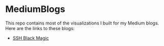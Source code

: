 # MediumBlogs
This repo contains most of the visualizations I built for my Medium blogs. Here are the links to these blogs:
- [SSH Black Magic](https://medium.com/@nikasa1889/the-ssh-black-magic-for-data-science-acd6f65e8528)
